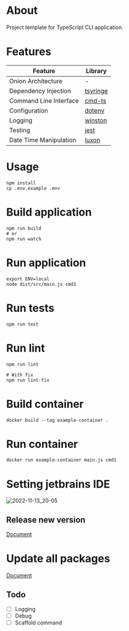 # About

Project template for TypeScript CLI application.

# Features

| Feature               | Library                                    |
|-----------------------|--------------------------------------------|
| Onion Architecture    | -                                          |
| Dependency Injection  | [tsyringe](https://github.com/microsoft/tsyringe)                                   |
| Command Line Interface | [cmd-ts](https://github.com/Schniz/cmd-ts) |
| Configuration         | [dotenv](https://github.com/motdotla/dotenv) |
| Logging               | [winston](https://github.com/winstonjs/winston) |
| Testing               | [jest](https://github.com/jestjs/jest) |
| Date Time Manipulation| [luxon](https://github.com/moment/luxon) |


# Usage

```
npm install
cp .env.example .env
```

# Build application

```
npm run build
# or
npm run watch
```

# Run application

```
export ENV=local
node dist/src/main.js cmd1
```

# Run tests

```
npm run test
```

# Run lint

```
npm run lint

# With fix
npm run lint-fix
```

# Build container

```
docker build --tag example-container .
```

# Run container

```
docker run example-container main.js cmd1
```

# Setting jetbrains IDE

![2022-11-13_20-05](https://user-images.githubusercontent.com/7825234/201518505-aeaa8186-bc36-4fbb-bd56-d8a81099e98c.png)



## Release new version

[Document](https://gist.github.com/t-kuni/3d0a5cc86ab63cab3188160f5535afc0#%E6%96%B0%E3%81%97%E3%81%84%E3%83%90%E3%83%BC%E3%82%B8%E3%83%A7%E3%83%B3%E3%82%92%E6%8E%A1%E7%95%AA%E3%81%99%E3%82%8B)

# Update all packages

[Document](https://gist.github.com/t-kuni/e59677cbe6b0ac0046a5615bbf4ec043)

## Todo

- [ ] Logging
- [ ] Debug
- [ ] Scaffold command
